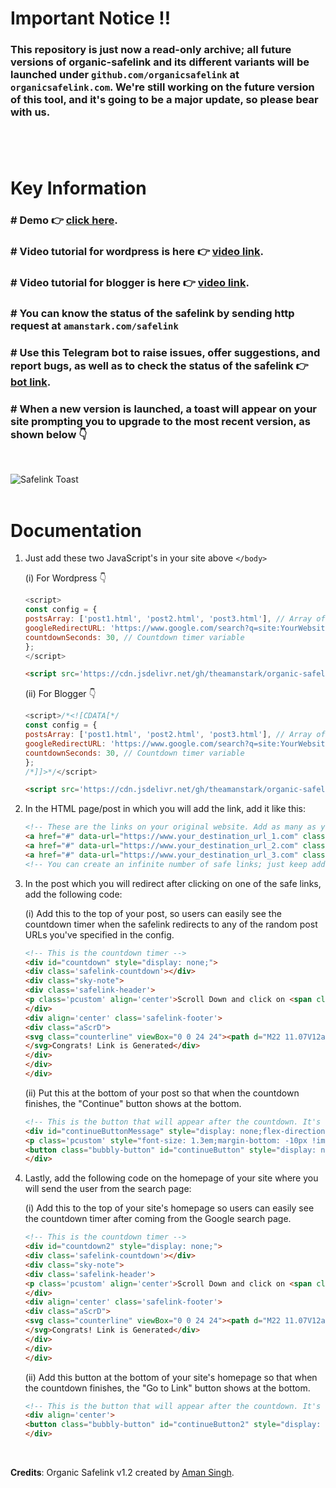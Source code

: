 <h1>Important Notice ‼️ </h1>

### This repository is just now a read-only archive; all future versions of organic-safelink and its different variants will be launched under `github.com/organicsafelink` at `organicsafelink.com`. We're still working on the future version of this tool, and it's going to be a major update, so please bear with us.

#

<br>

# Key Information

### # Demo 👉 [click here](https://go.amanstark.com/safelink-demo). 
### # Video tutorial for wordpress is here 👉 [video link](https://www.youtube.com/watch?v=zBnZnqaUQJQ).
### # Video tutorial for blogger is here 👉 [video link](https://www.youtube.com/watch?v=ZMICx047g_g).
### # You can know the status of the safelink by sending http request at `amanstark.com/safelink`
### # Use this Telegram bot to raise issues, offer suggestions, and report bugs, as well as to check the status of the safelink 👉 [bot link](https://t.me/therandombot).
### # When a new version is launched, a toast will appear on your site prompting you to upgrade to the most recent version, as shown below 👇
<br>

![Safelink Toast](https://github.com/theamanstark/organic-safelink/raw/1.2.1/assets/toast.gif)
<br>
<br>

# Documentation

1. Just add these two JavaScript's in your site above `</body>`

    (i) For Wordpress 👇

    ```javascript
    <script>
    const config = {
    postsArray: ['post1.html', 'post2.html', 'post3.html'], // Array of your random post URLs
    googleRedirectURL: 'https://www.google.com/search?q=site:YourWebsite.com', // Google search URL
    countdownSeconds: 30, // Countdown timer variable
    };
    </script>
    ```
    
    ```html
    <script src='https://cdn.jsdelivr.net/gh/theamanstark/organic-safelink@1.2.1/script.min.js'></script>
    ```

    (ii) For Blogger 👇

    ```javascript
    <script>/*<![CDATA[*/
    const config = {
    postsArray: ['post1.html', 'post2.html', 'post3.html'], // Array of your random post URLs
    googleRedirectURL: 'https://www.google.com/search?q=site:YourWebsite.com', // Google search URL
    countdownSeconds: 30, // Countdown timer variable
    };
    /*]]>*/</script>
    ```
    
    ```html
    <script src='https://cdn.jsdelivr.net/gh/theamanstark/organic-safelink@1.2.1/script.min.js'></script>
    ```      
    
3. In the HTML page/post in which you will add the link, add it like this:

    ```html
    <!-- These are the links on your original website. Add as many as you like. -->
    <a href="#" data-url="https://www.your_destination_url_1.com" class="redirectLink">Go to destination 1</a>
    <a href="#" data-url="https://www.your_destination_url_2.com" class="redirectLink">Go to destination 2</a>
    <a href="#" data-url="https://www.your_destination_url_3.com" class="redirectLink">Go to destination 3</a>
    <!-- You can create an infinite number of safe links; just keep adding them according to your needs. -->
    ```

4. In the post which you will redirect after clicking on one of the safe links, add the following code:

    (i) Add this to the top of your post, so users can easily see the countdown timer when the safelink redirects to any of the random post URLs you've specified in the config.

     ```html
    <!-- This is the countdown timer -->
    <div id="countdown" style="display: none;">
    <div class='safelink-countdown'></div>
    <div class="sky-note">
    <div class='safelink-header'> 
    <p class='pcustom' align='center'>Scroll Down and click on <span class='pscustom'>Continue</span> button for destination</p> 
    </div> 
    <div align='center' class='safelink-footer'> 
    <div class="aScrD">
    <svg class="counterline" viewBox="0 0 24 24"><path d="M22 11.07V12a10 10 0 1 1-5.93-9.14"></path><polyline points="23 3 12 14 9 11"></polyline>
    </svg>Congrats! Link is Generated</div>
    </div>
    </div>
    </div>
    ```

    (ii) Put this at the bottom of your post so that when the countdown finishes, the "Continue" button shows at the bottom.

    ```html
    <!-- This is the button that will appear after the countdown. It's hidden by default. -->
    <div id="continueButtonMessage" style="display: none;flex-direction: column;align-items: center;" class="sky-note">
    <p class='pcustom' style="font-size: 1.3em;margin-bottom: -10px !important;" align='center'>Clicking on the <span class='pscustom'>Continue</span> button will redirect you to the Google search page. Click our site, <span class='pscustom'>Site_Name_Here</span>, from the first search result to get your link.</p> 
    <button class="bubbly-button" id="continueButton" style="display: none;">Continue</button>
    </div>
    ```

5. Lastly, add the following code on the homepage of your site where you will send the user from the search page:

    (i) Add this to the top of your site's homepage so users can easily see the countdown timer after coming from the Google search page.

    ```html
   <!-- This is the countdown timer -->
    <div id="countdown2" style="display: none;">
    <div class='safelink-countdown'></div>
    <div class="sky-note">
    <div class='safelink-header'> 
    <p class='pcustom' align='center'>Scroll Down and click on <span class='pscustom'>Go to Link</span> button for destination</p> 
    </div> 
    <div align='center' class='safelink-footer'> 
    <div class="aScrD">
    <svg class="counterline" viewBox="0 0 24 24"><path d="M22 11.07V12a10 10 0 1 1-5.93-9.14"></path><polyline points="23 3 12 14 9 11"></polyline>
    </svg>Congrats! Link is Generated</div>
    </div>
    </div>
    </div>
    ```

    (ii) Add this button at the bottom of your site's homepage so that when the countdown finishes, the "Go to Link" button shows at the bottom.

    ```html
    <!-- This is the button that will appear after the countdown. It's hidden by default. -->
    <div align='center'>
    <button class="bubbly-button" id="continueButton2" style="display: none;">Go to Link</button>
    </div>
    ```

<br>

**Credits**: Organic Safelink v1.2 created by [Aman Singh](https://www.amanstark.com).
